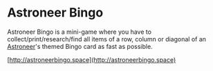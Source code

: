 # Astroneer Bingo

Astroneer Bingo is a mini-game where you have to collect/print/research/find all items of a row, column or diagonal of an [Astroneer](http://astroneer.space)'s themed Bingo card as fast as possible. 

[http://astroneerbingo.space](http://astroneerbingo.space)